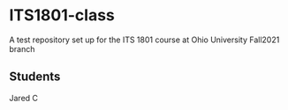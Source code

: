 # ITS1801-class
A test repository set up for the ITS 1801 course at Ohio University
Fall2021 branch

Students  
-------------------------  
Jared C  
